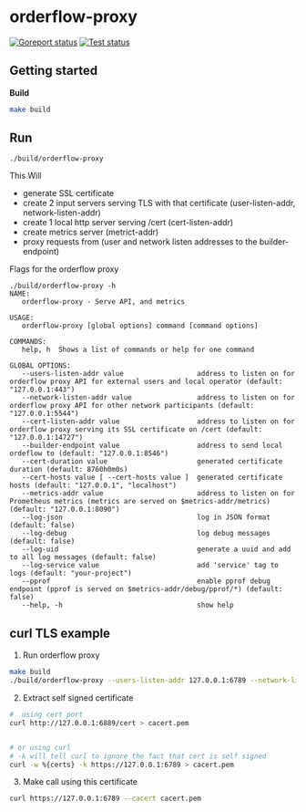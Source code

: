 # orderflow-proxy

[![Goreport status](https://goreportcard.com/badge/github.com/flashbots/orderflow-proxy)](https://goreportcard.com/report/github.com/flashbots/go-template)
[![Test status](https://github.com/flashbots/orderflow-proxy/actions/workflows/checks.yml/badge.svg?branch=main)](https://github.com/flashbots/go-template/actions?query=workflow%3A%22Checks%22)

## Getting started

**Build**

```bash
make build
```

## Run

`./build/orderflow-proxy`

This Will 

* generate SSL certificate
* create 2 input servers serving TLS with that certificate (user-listen-addr, network-listen-addr)
* create 1 local http server serving /cert  (cert-listen-addr)
* create metrics server (metrict-addr)
* proxy requests from (user and network listen addresses to the builder-endpoint)

Flags for the orderflow proxy

```
./build/orderflow-proxy -h
NAME:
   orderflow-proxy - Serve API, and metrics

USAGE:
   orderflow-proxy [global options] command [command options] 

COMMANDS:
   help, h  Shows a list of commands or help for one command

GLOBAL OPTIONS:
   --users-listen-addr value                  address to listen on for orderflow proxy API for external users and local operator (default: "127.0.0.1:443")
   --network-listen-addr value                address to listen on for orderflow proxy API for other network participants (default: "127.0.0.1:5544")
   --cert-listen-addr value                   address to listen on for orderflow proxy serving its SSL certificate on /cert (default: "127.0.0.1:14727")
   --builder-endpoint value                   address to send local ordeflow to (default: "127.0.0.1:8546")
   --cert-duration value                      generated certificate duration (default: 8760h0m0s)
   --cert-hosts value [ --cert-hosts value ]  generated certificate hosts (default: "127.0.0.1", "localhost")
   --metrics-addr value                       address to listen on for Prometheus metrics (metrics are served on $metrics-addr/metrics) (default: "127.0.0.1:8090")
   --log-json                                 log in JSON format (default: false)
   --log-debug                                log debug messages (default: false)
   --log-uid                                  generate a uuid and add to all log messages (default: false)
   --log-service value                        add 'service' tag to logs (default: "your-project")
   --pprof                                    enable pprof debug endpoint (pprof is served on $metrics-addr/debug/pprof/*) (default: false)
   --help, -h                                 show help
```


## curl TLS example

1. Run orderflow proxy

```bash
make build 
./build/orderflow-proxy --users-listen-addr 127.0.0.1:6789 --network-listen-addr 127.0.0.1:6799 --cert-listen-addr 127.0.0.1:6889 --builder-endpoint http://127.0.0.1:8769
```

2. Extract self signed certificate 
```bash
#  using cert port
curl http://127.0.0.1:6889/cert > cacert.pem


# or using curl
# -k will tell curl to ignore the fact that cert is self signed
curl -w %{certs} -k https://127.0.0.1:6789 > cacert.pem


```
3. Make call using this certificate
```bash
curl https://127.0.0.1:6789 --cacert cacert.pem
```
